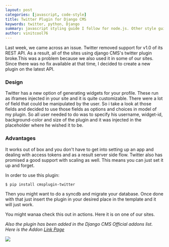 ```yaml
---
layout: post
categories: [javascript, code-style]
title: Twitter Plugin for Django CMS
keywords: twitter, python, Django
summary: javascript styling guide I follow for node.js. Other style guide references
author: vinitcool76
---
```


Last week, we came across an issue. Twitter removed support for v1.0 of its REST API. As a result, all of the sites using django CMS's twitter plugin broke.This was a problem because we also used it in some of our sites. Since there was no fix available at that time, I decided to create a new plugin on the latest API. 

### Design

Twitter has a new option of generating widgets for your profile. These run as iframes injected in your site and it is quite customizable. There were a lot of field that could be manipulated by the user. So i take a look at those fields and decided to use those fields as options and choices in model of my plugin. So all user needed to do was to specify his username, widget-id, background-color and size of the plugin and it was injected in the placeholder where he wished it to be.

### Advantages

It works out of box and you don't have to get into setting up an app and dealing with access tokens and as a result server side flow. Twitter also has promised a good support with scaling as well. This means you can just set it up and forget.

In order to use this plugin:

```
$ pip install cmsplugin-twitter
```

Then you might want to do a syncdb and migrate your database. Once done with that just insert the plugin in your desired place in the template and it will just work.

You might wanaa check this out in actions. Here it is on one of our sites. 

*Also the plugin has been added in the Django CMS Official addons list. Here is the Addon [Link Page](https://www.django-cms.org/en/add-ons/?page=3)*

<img src="http://i.imgur.com/0hVltHs.png">